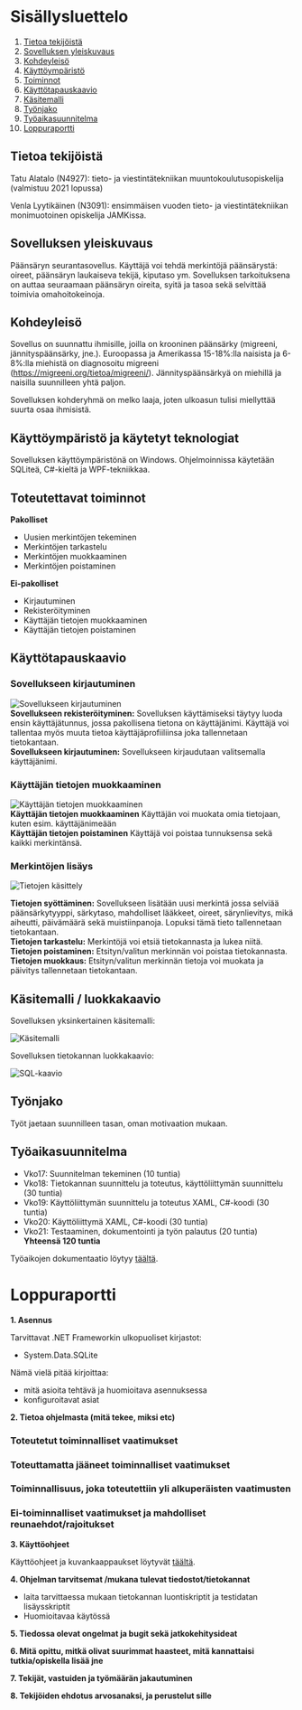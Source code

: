 # Sisällysluettelo
1. [Tietoa tekijöistä](#tietoa)
2. [Sovelluksen yleiskuvaus](#kuvaus)
3. [Kohdeyleisö](#kohde)
4. [Käyttöympäristö](#ympäristö)
5. [Toiminnot](#toiminnot)
6. [Käyttötapauskaavio](#usecase)
7. [Käsitemalli](#käsitemalli)
8. [Työnjako](#työnjako)
9. [Työaikasuunnitelma](#työaikasuunnitelma)
10. [Loppuraportti](#loppuraportti)

<a name="tietoa"></a>
## Tietoa tekijöistä
Tatu Alatalo (N4927): tieto- ja viestintätekniikan muuntokoulutusopiskelija (valmistuu 2021 lopussa)

Venla Lyytikäinen (N3091): ensimmäisen vuoden tieto- ja viestintätekniikan monimuotoinen opiskelija JAMKissa.


<a name="kuvaus"></a>
## Sovelluksen yleiskuvaus
Päänsäryn seurantasovellus. Käyttäjä voi tehdä merkintöjä päänsärystä: oireet, päänsäryn laukaiseva tekijä, kiputaso ym. Sovelluksen tarkoituksena on auttaa seuraamaan päänsäryn oireita, syitä ja tasoa sekä selvittää toimivia omahoitokeinoja.


<a name="kohde"></a>
## Kohdeyleisö
Sovellus on suunnattu ihmisille, joilla on krooninen päänsärky (migreeni, jännityspäänsärky, jne.). Euroopassa ja Amerikassa 15-18%:lla naisista ja 6-8%:lla miehistä on diagnosoitu migreeni (https://migreeni.org/tietoa/migreeni/).  Jännityspäänsärkyä on miehillä ja naisilla suunnilleen yhtä paljon.

Sovelluksen kohderyhmä on melko laaja, joten ulkoasun tulisi miellyttää suurta osaa ihmisistä.


<a name="ympäristö"></a>
## Käyttöympäristö ja käytetyt teknologiat
Sovelluksen käyttöympäristönä on Windows. Ohjelmoinnissa käytetään SQLiteä, C#-kieltä ja WPF-tekniikkaa.

<a name="toiminnot"></a>
## Toteutettavat toiminnot

**Pakolliset**
* Uusien merkintöjen tekeminen
* Merkintöjen tarkastelu
* Merkintöjen muokkaaminen
* Merkintöjen poistaminen

**Ei-pakolliset**
* Kirjautuminen
* Rekisteröityminen
* Käyttäjän tietojen muokkaaminen
* Käyttäjän tietojen poistaminen

<a name="usecase"></a>
## Käyttötapauskaavio

### Sovellukseen kirjautuminen

![Sovellukseen kirjautuminen](https://gitlab.labranet.jamk.fi/N3091/headachetracker/-/raw/master/kuvat/usecase_register_login.jpg "Sovellukseen kirjautuminen")  
**Sovellukseen rekisteröityminen:** Sovelluksen käyttämiseksi täytyy luoda ensin käyttäjätunnus, jossa pakollisena tietona on käyttäjänimi. Käyttäjä voi tallentaa myös muuta tietoa käyttäjäprofiiliinsa joka tallennetaan tietokantaan.  
**Sovellukseen kirjautuminen:** Sovellukseen kirjaudutaan valitsemalla käyttäjänimi.  

### Käyttäjän tietojen muokkaaminen

![Käyttäjän tietojen muokkaaminen](https://gitlab.labranet.jamk.fi/N3091/headachetracker/-/raw/master/kuvat/usecase_edit_delete_user.png "Käyttäjän tietojen muokkaaminen")  
**Käyttäjän tietojen muokkaaminen** Käyttäjän voi muokata omia tietojaan, kuten esim. käyttäjänimeään  
**Käyttäjän tietojen poistaminen** Käyttäjä voi poistaa tunnuksensa sekä kaikki merkintänsä.

### Merkintöjen lisäys

![Tietojen käsittely](https://gitlab.labranet.jamk.fi/N3091/headachetracker/-/raw/master/kuvat/usecases.jpg "Tietojen käsittely")

**Tietojen syöttäminen:**   Sovellukseen lisätään uusi merkintä jossa selviää päänsärkytyyppi, särkytaso, mahdolliset lääkkeet, oireet, särynlievitys, 
mikä aiheutti, päivämäärä sekä muistiinpanoja. Lopuksi tämä tieto tallennetaan tietokantaan.  
**Tietojen tarkastelu:**    Merkintöjä voi etsiä tietokannasta ja lukea niitä.  
**Tietojen poistaminen:**   Etsityn/valitun merkinnän voi poistaa tietokannasta.  
**Tietojen muokkaus:**      Etsityn/valitun merkinnän tietoja voi muokata ja päivitys tallennetaan tietokantaan.  

<a name="käsitemalli"></a>
## Käsitemalli / luokkakaavio

Sovelluksen yksinkertainen käsitemalli:


![Käsitemalli](https://gitlab.labranet.jamk.fi/N3091/headachetracker/-/raw/master/kuvat/kasitemalli.jpg "Käsitemalli")

Sovelluksen tietokannan luokkakaavio:


![SQL-kaavio](https://gitlab.labranet.jamk.fi/N3091/headachetracker/-/raw/master/kuvat/SQL_classdiagram.jpg "SQL-kaavio")

<a name="työnjako"></a>
## Työnjako
Työt jaetaan suunnilleen tasan, oman motivaation mukaan. 

<a name="työaikasuunnitelma"></a>
## Työaikasuunnitelma
*  Vko17: Suunnitelman tekeminen (10 tuntia)
*  Vko18: Tietokannan suunnittelu ja toteutus, käyttöliittymän suunnittelu (30 tuntia)
*  Vko19: Käyttöliittymän suunnittelu ja toteutus XAML, C#-koodi (30 tuntia)
*  Vko20: Käyttöliittymä XAML, C#-koodi (30 tuntia)
*  Vko21: Testaaminen, dokumentointi ja työn palautus (20 tuntia)  
**Yhteensä 120 tuntia**

Työaikojen dokumentaatio löytyy [täältä](https://gitlab.labranet.jamk.fi/N3091/headachetracker/-/blob/master/Docs/tyotunnit.md).

<a name="loppuraportti"></a>
# Loppuraportti

**1. Asennus**

Tarvittavat .NET Frameworkin ulkopuoliset kirjastot:
* System.Data.SQLite



Nämä vielä pitää kirjoittaa:
* mitä asioita tehtävä ja huomioitava asennuksessa
* konfiguroitavat asiat


**2. Tietoa ohjelmasta (mitä tekee, miksi etc)**

### Toteutetut toiminnalliset vaatimukset
### Toteuttamatta jääneet toiminnalliset vaatimukset
### Toiminnallisuus, joka toteutettiin yli alkuperäisten vaatimusten
### Ei-toiminnalliset vaatimukset ja mahdolliset reunaehdot/rajoitukset


**3. Käyttöohjeet**


Käyttöohjeet ja kuvankaappaukset löytyvät [täältä](https://gitlab.labranet.jamk.fi/N3091/headachetracker/-/blob/master/Docs/kayttoohjeet.md).


**4. Ohjelman tarvitsemat /mukana tulevat tiedostot/tietokannat**
* laita tarvittaessa mukaan tietokannan luontiskriptit ja testidatan lisäysskriptit
* Huomioitavaa käytössä


**5. Tiedossa olevat ongelmat ja bugit sekä jatkokehitysideat**

**6. Mitä opittu, mitkä olivat suurimmat haasteet, mitä kannattaisi tutkia/opiskella lisää jne**

**7. Tekijät, vastuiden ja työmäärän jakautuminen**

**8. Tekijöiden ehdotus arvosanaksi, ja perustelut sille**
